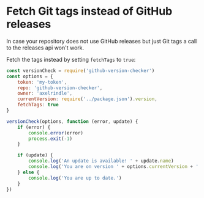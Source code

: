 # Fetch Git tags instead of GitHub releases

In case your repository does not use GitHub releases but just Git tags a call to the
releases api won't work.

Fetch the tags instead by setting `fetchTags` to `true`:

```js
const versionCheck = require('github-version-checker')
const options = {
    token: 'my-token',
    repo: 'github-version-checker',
    owner: 'axelrindle',
    currentVersion: require('../package.json').version,
    fetchTags: true
}

versionCheck(options, function (error, update) {
    if (error) {
        console.error(error)
        process.exit(-1)
    }

    if (update) {
        console.log('An update is available! ' + update.name)
        console.log('You are on version ' + options.currentVersion + '!')
    } else {
        console.log('You are up to date.')
    }
})
```
